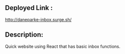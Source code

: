 
## Deployed Link :
http://daneparke-inbox.surge.sh/
<br>
## Description: 
Quick website using React that has basic inbox functions.


